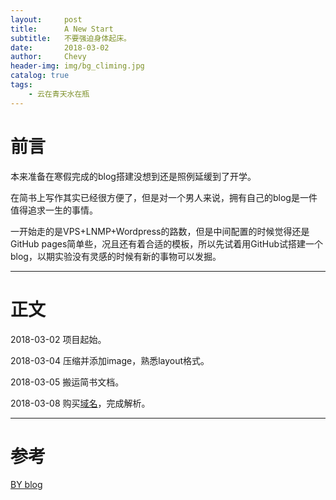 ```yaml
---
layout:     post
title:      A New Start
subtitle:   不要强迫身体起床。
date:       2018-03-02
author:     Chevy
header-img: img/bg_climing.jpg
catalog: true
tags:
    - 云在青天水在瓶
---
```



# 前言

本来准备在寒假完成的blog搭建没想到还是照例延缓到了开学。

在简书上写作其实已经很方便了，但是对一个男人来说，拥有自己的blog是一件值得追求一生的事情。

一开始走的是VPS+LNMP+Wordpress的路数，但是中间配置的时候觉得还是GitHub pages简单些，况且还有着合适的模板，所以先试着用GitHub试搭建一个blog，以期实验没有灵感的时候有新的事物可以发掘。

---

# 正文

2018-03-02 项目起始。

2018-03-04 压缩并添加image，熟悉layout格式。

2018-03-05 搬运简书文档。

2018-03-08 购买[域名](xuchunhui.top)，完成解析。

---

# 参考

[BY blog](https://www.jianshu.com/p/e68fba58f75c)
